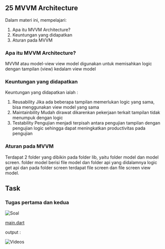 

## 25 MVVM Architecture

Dalam materi ini, mempelajari:
1. Apa itu MVVM Architecture?
2. Keuntungan yang didapatkan
3. Aturan pada MVVM


### Apa itu MVVM Architecture?
 MVVM atau model-view view model digunakan untuk memisahkan logic dengan tampilan (view) kedalam view model
 
###  Keuntungan yang didapatkan
 Keuntungan yang didapatkan ialah :
 1. Reusability
    Jika ada beberapa tampilan memerlukan logic yang sama, bisa menggunakan view model yang sama
 2. Maintainbility
    Mudah dirawat dikarenkan pekerjaan terkait tampilan tidak menumpuk dengan logic
 3. Testability
    Pengujian menjadi terpisah antara pengujian tampilan dengan pengujian logic sehingga dapat meningkatkan productivitas pada pengujian

###  Aturan pada MVVM
Terdapat 2 folder yang dibikin pada folder lib, yaitu folder model dan model screen. folder model berisi file model dan folder api yang didalamnya logic get api dan pada folder screen terdapat file screen dan file screen view model.



## Task

### Tugas pertama dan kedua

![Soal](./gift/soal.jpeg)



[main.dart](./praktikum/task/lib/main.dart)

output :

![Videos](./gift/output.gif)








